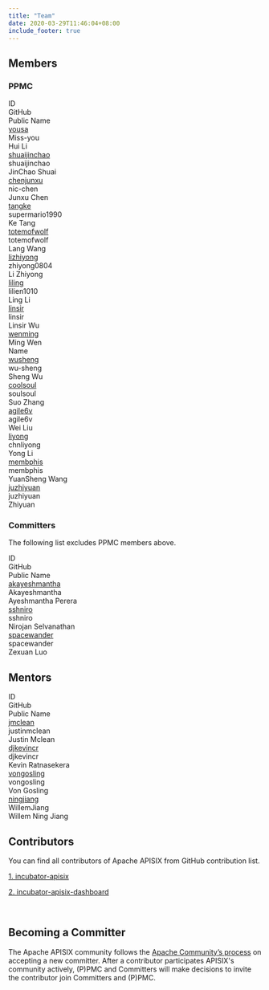 ```yaml
---
title: "Team"
date: 2020-03-29T11:46:04+08:00
include_footer: true
---
```


<div class="downloads">
  <section>
    <h2 class="title">Members</h2>
    <p class="description"></p>
    <h3 class="subtitle">PPMC</h3>
    <div class="table-container" role="table" aria-label="Destinations">
      <div class="flex-table header" role="rowgroup">
        <div class="flex-row first" role="columnheader">ID</div>
        <div class="flex-row" role="columnheader">GitHub</div>
        <div class="flex-row" role="columnheader">Public Name</div>
      </div>
      <div class="flex-table row" role="rowgroup">
        <div class="flex-row" role="cell">
          <a href="https://whimsy.apache.org/roster/committer/yousa" target="_blank">yousa</a>
        </div>
        <div class="flex-row first" role="cell"><span class="flag-icon flag-icon-gb"></span>Miss-you</div>
        <div class="flex-row" role="cell">Hui Li</div>
      </div>
      <div class="flex-table row" role="rowgroup">
        <div class="flex-row" role="cell">
          <a href="https://whimsy.apache.org/roster/committer/shuaijinchao" target="_blank">shuaijinchao</a>
        </div>
        <div class="flex-row first" role="cell"><span class="flag-icon flag-icon-gb"></span>shuaijinchao</div>
        <div class="flex-row" role="cell">JinChao Shuai</div>
      </div>
      <div class="flex-table row" role="rowgroup">
        <div class="flex-row" role="cell">
          <a href="https://whimsy.apache.org/roster/committer/chenjunxu" target="_blank">chenjunxu</a>
        </div>
        <div class="flex-row first" role="cell"><span class="flag-icon flag-icon-gb"></span>nic-chen</div>
        <div class="flex-row" role="cell">Junxu Chen</div>
      </div>
      <div class="flex-table row" role="rowgroup">
        <div class="flex-row" role="cell">
          <a href="https://whimsy.apache.org/roster/committer/tangke" target="_blank">tangke</a>
        </div>
        <div class="flex-row first" role="cell"><span class="flag-icon flag-icon-gb"></span>supermario1990</div>
        <div class="flex-row" role="cell">Ke Tang</div>
      </div>
      <div class="flex-table row" role="rowgroup">
        <div class="flex-row" role="cell">
          <a href="https://whimsy.apache.org/roster/committer/totemofwolf" target="_blank">totemofwolf</a>
        </div>
        <div class="flex-row first" role="cell"><span class="flag-icon flag-icon-gb"></span>totemofwolf</div>
        <div class="flex-row" role="cell">Lang Wang</div>
      </div>
      <div class="flex-table row" role="rowgroup">
        <div class="flex-row" role="cell">
          <a href="https://whimsy.apache.org/roster/committer/lizhiyong" target="_blank">lizhiyong</a>
        </div>
        <div class="flex-row first" role="cell"><span class="flag-icon flag-icon-gb"></span>zhiyong0804</div>
        <div class="flex-row" role="cell">Li Zhiyong</div>
      </div>
      <div class="flex-table row" role="rowgroup">
        <div class="flex-row" role="cell">
          <a href="https://whimsy.apache.org/roster/committer/liling" target="_blank">liling</a>
        </div>
        <div class="flex-row first" role="cell"><span class="flag-icon flag-icon-gb"></span>lilien1010</div>
        <div class="flex-row" role="cell">Ling Li</div>
      </div>
      <div class="flex-table row" role="rowgroup">
        <div class="flex-row" role="cell">
          <a href="https://whimsy.apache.org/roster/committer/linsir" target="_blank">linsir</a>
        </div>
        <div class="flex-row first" role="cell"><span class="flag-icon flag-icon-gb"></span>linsir</div>
        <div class="flex-row" role="cell">Linsir Wu</div>
      </div>
      <div class="flex-table row" role="rowgroup">
        <div class="flex-row" role="cell">
          <a href="https://whimsy.apache.org/roster/committer/moonming" target="_blank">wenming</a>
        </div>
        <div class="flex-row first" role="cell"><span class="flag-icon flag-icon-gb"></span>Ming Wen</div>
        <div class="flex-row" role="cell">Name</div>
      </div>
      <div class="flex-table row" role="rowgroup">
        <div class="flex-row" role="cell">
          <a href="https://whimsy.apache.org/roster/committer/wusheng" target="_blank">wusheng</a>
        </div>
        <div class="flex-row first" role="cell"><span class="flag-icon flag-icon-gb"></span>wu-sheng</div>
        <div class="flex-row" role="cell">Sheng Wu</div>
      </div>
      <div class="flex-table row" role="rowgroup">
        <div class="flex-row" role="cell">
          <a href="https://whimsy.apache.org/roster/committer/coolsoul" target="_blank">coolsoul</a>
        </div>
        <div class="flex-row first" role="cell"><span class="flag-icon flag-icon-gb"></span>soulsoul</div>
        <div class="flex-row" role="cell">Suo Zhang</div>
      </div>
      <div class="flex-table row" role="rowgroup">
        <div class="flex-row" role="cell">
          <a href="https://whimsy.apache.org/roster/committer/agile6v" target="_blank">agile6v</a>
        </div>
        <div class="flex-row first" role="cell"><span class="flag-icon flag-icon-gb"></span>agile6v</div>
        <div class="flex-row" role="cell">Wei Liu</div>
      </div>
      <div class="flex-table row" role="rowgroup">
        <div class="flex-row" role="cell">
          <a href="https://whimsy.apache.org/roster/committer/liyong" target="_blank">liyong</a>
        </div>
        <div class="flex-row first" role="cell"><span class="flag-icon flag-icon-gb"></span>chnliyong</div>
        <div class="flex-row" role="cell">Yong Li</div>
      </div>
      <div class="flex-table row" role="rowgroup">
        <div class="flex-row" role="cell">
          <a href="https://whimsy.apache.org/roster/committer/membphis" target="_blank">membphis</a>
        </div>
        <div class="flex-row first" role="cell"><span class="flag-icon flag-icon-gb"></span>membphis</div>
        <div class="flex-row" role="cell">YuanSheng Wang</div>
      </div>
      <div class="flex-table row" role="rowgroup">
        <div class="flex-row" role="cell">
          <a href="https://whimsy.apache.org/roster/committer/juzhiyuan" target="_blank">juzhiyuan</a>
        </div>
        <div class="flex-row first" role="cell"><span class="flag-icon flag-icon-gb"></span>juzhiyuan</div>
        <div class="flex-row" role="cell">Zhiyuan</div>
      </div>
    </div>
    <h3 class="subtitle">Committers</h3>
    <p class="description">The following list excludes PPMC members above.</p>
    <div class="table-container" role="table" aria-label="Destinations">
      <div class="flex-table header" role="rowgroup">
        <div class="flex-row first" role="columnheader">ID</div>
        <div class="flex-row" role="columnheader">GitHub</div>
        <div class="flex-row" role="columnheader">Public Name</div>
      </div>
      <div class="flex-table row" role="rowgroup">
        <div class="flex-row" role="cell">
          <a href="https://whimsy.apache.org/roster/committer/akayeshmantha" target="_blank">akayeshmantha</a>
        </div>
        <div class="flex-row first" role="cell"><span class="flag-icon flag-icon-gb"></span>Akayeshmantha</div>
        <div class="flex-row" role="cell">Ayeshmantha Perera</div>
      </div>
      <div class="flex-table row" role="rowgroup">
        <div class="flex-row" role="cell">
          <a href="https://whimsy.apache.org/roster/committer/sshniro" target="_blank">sshniro</a>
        </div>
        <div class="flex-row first" role="cell"><span class="flag-icon flag-icon-gb"></span>sshniro</div>
        <div class="flex-row" role="cell">Nirojan Selvanathan</div>
      </div>
      <div class="flex-table row" role="rowgroup">
        <div class="flex-row" role="cell">
          <a href="https://whimsy.apache.org/roster/committer/spacewander" target="_blank">spacewander</a>
        </div>
        <div class="flex-row first" role="cell"><span class="flag-icon flag-icon-gb"></span>spacewander</div>
        <div class="flex-row" role="cell">Zexuan Luo</div>
      </div>
    </div>
  </section>
  <section>
    <h2 class="title">Mentors</h2>
    <div class="table-container" role="table" aria-label="Destinations">
      <div class="flex-table header" role="rowgroup">
        <div class="flex-row first" role="columnheader">ID</div>
        <div class="flex-row" role="columnheader">GitHub</div>
        <div class="flex-row" role="columnheader">Public Name</div>
      </div>
      <div class="flex-table row" role="rowgroup">
        <div class="flex-row" role="cell">
          <a href="https://whimsy.apache.org/roster/committer/jmclean" target="_blank">jmclean</a>
        </div>
        <div class="flex-row first" role="cell"><span class="flag-icon flag-icon-gb"></span>justinmclean</div>
        <div class="flex-row" role="cell">Justin Mclean</div>
      </div>
      <div class="flex-table row" role="rowgroup">
        <div class="flex-row" role="cell">
          <a href="https://whimsy.apache.org/roster/committer/djkevincr" target="_blank">djkevincr</a>
        </div>
        <div class="flex-row first" role="cell"><span class="flag-icon flag-icon-gb"></span>djkevincr</div>
        <div class="flex-row" role="cell">Kevin Ratnasekera</div>
      </div>
      <div class="flex-table row" role="rowgroup">
        <div class="flex-row" role="cell">
          <a href="https://whimsy.apache.org/roster/committer/vongosling" target="_blank">vongosling</a>
        </div>
        <div class="flex-row first" role="cell"><span class="flag-icon flag-icon-gb"></span>vongosling</div>
        <div class="flex-row" role="cell">Von Gosling</div>
      </div>
      <div class="flex-table row" role="rowgroup">
        <div class="flex-row" role="cell">
          <a href="https://whimsy.apache.org/roster/committer/ningjiang" target="_blank">ningjiang</a>
        </div>
        <div class="flex-row first" role="cell"><span class="flag-icon flag-icon-gb"></span>WillemJiang</div>
        <div class="flex-row" role="cell">Willem Ning Jiang</div>
      </div>
    </div>
  </section>
  <section>
    <h2 class="title">Contributors</h2>
    <p class="description">You can find all contributors of Apache APISIX from GitHub contribution list.</p>
    <p class="description">
      <a href="https://github.com/apache/incubator-apisix/graphs/contributors">1. incubator-apisix</a>
    </p>
    <p class="description">
      <a href="https://github.com/apache/incubator-apisix-dashboard/graphs/contributors">2. incubator-apisix-dashboard</a>
    </p>
  </section>
  <p class="description">&nbsp;</p>
  <section>
    <h2 class="title">Becoming a Committer</h2>
    <p class="description">
      The Apache APISIX community follows the <a href="http://community.apache.org/newcommitter.html">Apache Community’s process</a> on accepting a new committer. After a contributor participates APISIX's community actively, (P)PMC and Committers will make decisions to invite the contributor join Committers and (P)PMC.
    </p>
  </section>
</div>